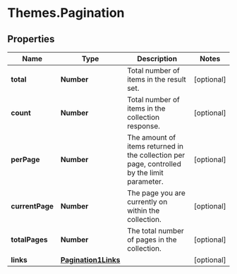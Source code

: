 # Themes.Pagination

## Properties
Name | Type | Description | Notes
------------ | ------------- | ------------- | -------------
**total** | **Number** | Total number of items in the result set.  | [optional] 
**count** | **Number** | Total number of items in the collection response.  | [optional] 
**perPage** | **Number** | The amount of items returned in the collection per page, controlled by the limit parameter.  | [optional] 
**currentPage** | **Number** | The page you are currently on within the collection.  | [optional] 
**totalPages** | **Number** | The total number of pages in the collection.  | [optional] 
**links** | [**Pagination1Links**](Pagination1Links.md) |  | [optional] 
